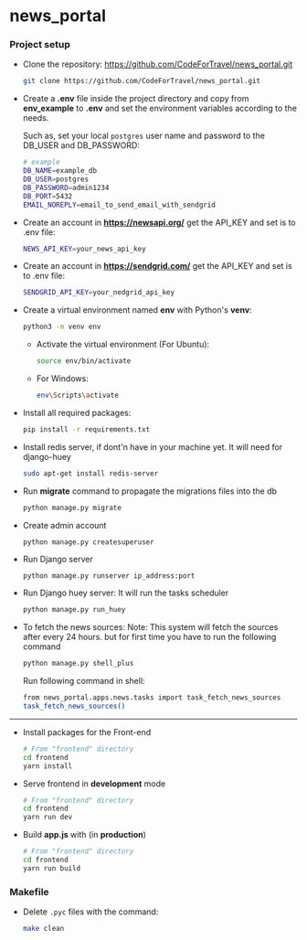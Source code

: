 # news_portal

### Project setup

- Clone the repository: https://github.com/CodeForTravel/news_portal.git

  ```bash
  git clone https://github.com/CodeForTravel/news_portal.git
  ```

- Create a **.env** file inside the project directory and copy from **env_example** to **.env** and set the environment variables according to the needs.

  Such as, set your local `postgres` user name and password to the DB_USER and DB_PASSWORD:

  ```bash
  # example
  DB_NAME=example_db
  DB_USER=postgres
  DB_PASSWORD=admin1234
  DB_PORT=5432
  EMAIL_NOREPLY=email_to_send_email_with_sendgrid
  ```

- Create an account in **https://newsapi.org/** get the API_KEY and set is to .env file:

  ```bash
  NEWS_API_KEY=your_news_api_key
  ```

- Create an account in **https://sendgrid.com/** get the API_KEY and set is to .env file:

  ```bash
  SENDGRID_API_KEY=your_nedgrid_api_key
  ```

- Create a virtual environment named **env** with Python's **venv**:

  ```bash
  python3 -m venv env
  ```

  - Activate the virtual environment (For Ubuntu):
    ```bash
    source env/bin/activate
    ```
  - For Windows:
    ```bash
    env\Scripts\activate
    ```

- Install all required packages:

  ```bash
  pip install -r requirements.txt
  ```

- Install redis server, if dont'n have in your machine yet. It will need for django-huey

  ```bash
  sudo apt-get install redis-server
  ```

- Run **migrate** command to propagate the migrations files into the db

  ```bash
  python manage.py migrate
  ```

- Create admin account

  ```
  python manage.py createsuperuser
  ```

- Run Django server

  ```bash
  python manage.py runserver ip_address:port
  ```

- Run Django huey server: It will run the tasks scheduler

  ```bash
  python manage.py run_huey
  ```

- To fetch the news sources:
  Note: This system will fetch the sources after every 24 hours. but for first time you have to run the following command

  ```bash
  python manage.py shell_plus
  ```

  Run following command in shell:

  ```bash
  from news_portal.apps.news.tasks import task_fetch_news_sources
  task_fetch_news_sources()
  ```

---

- Install packages for the Front-end

  ```bash
  # From "frontend" directory
  cd frontend
  yarn install
  ```

- Serve frontend in **development** mode

  ```bash
  # From "frontend" directory
  cd frontend
  yarn run dev
  ```

- Build **app.js** with (in **production**)

  ```bash
  # From "frontend" directory
  cd frontend
  yarn run build
  ```

### Makefile

- Delete `.pyc` files with the command:

  ```bash
  make clean
  ```
